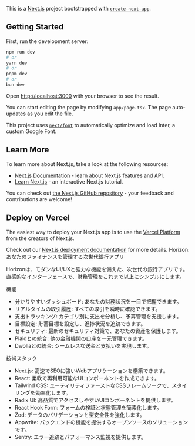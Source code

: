 This is a [Next.js](https://nextjs.org/) project bootstrapped with [`create-next-app`](https://github.com/vercel/next.js/tree/canary/packages/create-next-app).

## Getting Started

First, run the development server:

```bash
npm run dev
# or
yarn dev
# or
pnpm dev
# or
bun dev
```

Open [http://localhost:3000](http://localhost:3000) with your browser to see the result.

You can start editing the page by modifying `app/page.tsx`. The page auto-updates as you edit the file.

This project uses [`next/font`](https://nextjs.org/docs/basic-features/font-optimization) to automatically optimize and load Inter, a custom Google Font.

## Learn More

To learn more about Next.js, take a look at the following resources:

- [Next.js Documentation](https://nextjs.org/docs) - learn about Next.js features and API.
- [Learn Next.js](https://nextjs.org/learn) - an interactive Next.js tutorial.

You can check out [the Next.js GitHub repository](https://github.com/vercel/next.js/) - your feedback and contributions are welcome!

## Deploy on Vercel

The easiest way to deploy your Next.js app is to use the [Vercel Platform](https://vercel.com/new?utm_medium=default-template&filter=next.js&utm_source=create-next-app&utm_campaign=create-next-app-readme) from the creators of Next.js.

Check out our [Next.js deployment documentation](https://nextjs.org/docs/deployment) for more details.
Horizon: あなたのファイナンスを管理する次世代銀行アプリ

Horizonは、モダンなUI/UXと強力な機能を備えた、次世代の銀行アプリです。直感的なインターフェースで、財務管理をこれまで以上にシンプルにします。

機能
- 分かりやすいダッシュボード: あなたの財務状況を一目で把握できます。
- リアルタイムの取引履歴: すべての取引を瞬時に確認できます。
- 支出トラッキング: カテゴリ別に支出を分析し、予算管理を支援します。
- 目標設定: 貯蓄目標を設定し、進捗状況を追跡できます。
- セキュリティ: 最新のセキュリティ対策で、あなたの資産を保護します。
- Plaidとの統合: 他の金融機関の口座を一元管理できます。
- Dwollaとの統合: シームレスな送金と支払いを実現します。

技術スタック
- Next.js: 高速でSEOに強いWebアプリケーションを構築できます。
- React: 柔軟で再利用可能なUIコンポーネントを作成できます。
- Tailwind CSS: ユーティリティファーストなCSSフレームワークで、スタイリングを効率化します。
- Radix UI: 高品質でアクセスしやすいUIコンポーネントを提供します。
- React Hook Form: フォームの検証と状態管理を簡素化します。
- Zod: データのバリデーションと型安全性を強化します。
- Appwrite: バックエンドの機能を提供するオープンソースのソリューションです。
- Sentry: エラー追跡とパフォーマンス監視を提供します。
